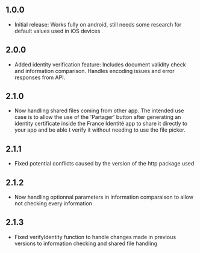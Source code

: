 ## 1.0.0

* Initial release: Works fully on android, still needs some research for default values used in iOS devices

## 2.0.0

* Added identity verification feature: Includes document validity check and information comparison. Handles encoding issues and error responses from API.

## 2.1.0

* Now handling shared files coming from other app. The intended use case is to allow the use of the 'Partager' button after generating an identity certificate inside the France Identité app to share it directly to your app and be able t verify it without needing to use the file picker.

## 2.1.1

* Fixed potential conflicts caused by the version of the http package used

## 2.1.2

* Now handling optionnal parameters in information comparaison to allow not checking every information

## 2.1.3

* Fixed verifyIdentity function to handle changes made in previous versions to information checking and shared file handling
